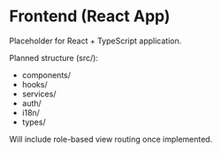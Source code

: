 # Frontend (React App)

Placeholder for React + TypeScript application.

Planned structure (src/):

- components/
- hooks/
- services/
- auth/
- i18n/
- types/


Will include role-based view routing once implemented.
